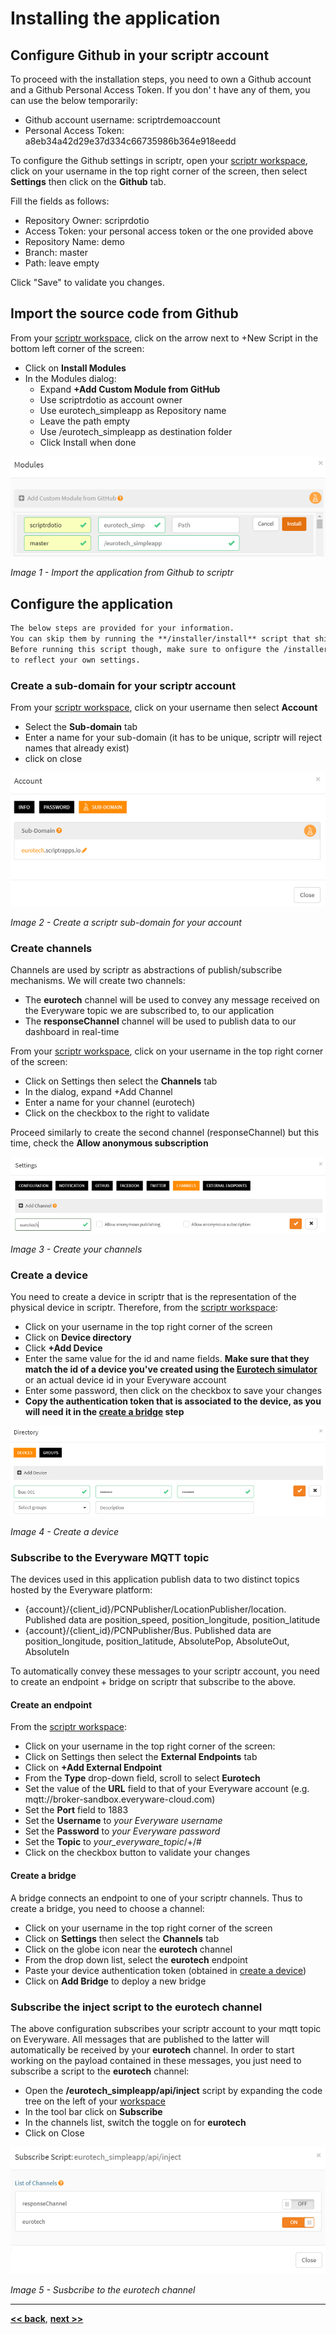 # Installing the application

## Configure Github in your scriptr account

To proceed with the installation steps, you need to own a Github account and a Github Personal Access Token. If you don' t have any of them, you can use the below temporarily:

- Github account username: scriptrdemoaccount
- Personal Access Token: a8eb34a42d29e37d334c66735986b364e918eedd

To configure the Github settings in scriptr, open your [scriptr workspace](https://www.scriptr.io/workspace), click on your username in the top right corner of the screen, then select **Settings** then click on the **Github** tab. 

Fill the fields as follows:
- Repository Owner: scriprdotio
- Access Token: your personal access token or the one provided above 
- Repository Name: demo
- Branch: master
- Path: leave empty

Click "Save" to validate you changes.

## Import the source code from Github

From your [scriptr workspace](https://www.scriptr.io/workspace), click on the arrow next to +New Script in the bottom left corner of the screen:
- Click on **Install Modules**
- In the Modules dialog:
  - Expand **+Add Custom Module from GitHub** 
  - Use scriptrdotio as account owner
  - Use eurotech_simpleapp as Repository name
  - Leave the path empty
  - Use /eurotech_simpleapp as destination folder
  - Click Install when done
  
 ![Import Application](./images/import_application.png)

*Image 1 - Import the application from Github to scriptr*

## Configure the application

```Diff
The below steps are provided for your information. 
You can skip them by running the **/installer/install** script that ships with the application. 
Before running this script though, make sure to onfigure the /installer/config script 
to reflect your own settings.
``` 

### Create a sub-domain for your scriptr account

From your [scriptr workspace](https://www.scriptr.io/workspace), click on your username then select **Account**
- Select the **Sub-domain** tab
- Enter a name for your sub-domain (it has to be unique, scriptr will reject names that already exist)
- click on close

 ![Create sub-domain](./images/create_subdomain.png)

*Image 2 - Create a scriptr sub-domain for your account*

### Create channels

Channels are used by scriptr as abstractions of publish/subscribe mechanisms. We will create two channels:
- The **eurotech** channel will be used to convey any message received on the Everyware topic we are subscribed to, to our application
- The **responseChannel** channel will be used to publish data to our dashboard in real-time

From your [scriptr workspace](https://www.scriptr.io/workspace), click on your username in the top right corner of the screen:
- Click on Settings then select the **Channels** tab
- In the dialog, expand +Add Channel
- Enter a name for your channel (eurotech)
- Click on the checkbox to the right to validate

Proceed similarly to create the second channel (responseChannel) but this time, check the **Allow anonymous subscription**

![Create channels](./images/create_channels.png)

*Image 3 - Create your channels*

### Create a device

You need to create a device in scriptr that is the representation of the physical device in scriptr. Therefore, from the [scriptr workspace](https://www.scriptr.io/workspace):

- Click on your username in the top right corner of the screen
- Click on **Device directory**
- Click **+Add Device**
- Enter the same value for the id and name fields. **Make sure that they match the id of a device you've created using the [Eurotech simulator](https://cs.eurotech.com/gps-pcn-simulator/)** or an actual device id in your Everyware account
- Enter some password, then click on the checkbox to save your changes
- **Copy the authentication token that is associated to the device, as you will need it in the [create a bridge](./installing_the_application.md#create-a-bridge) step**

![Create a device](./images/create-device.png)

*Image 4 - Create a device*

### Subscribe to the Everyware MQTT topic

The devices used in this application publish data to two distinct topics hosted by the Everyware platform:

- {account}/{client_id}/PCNPublisher/LocationPublisher/location. Published data are position_speed, position_longitude, position_latitude
- {account}/{client_id}/PCNPublisher/Bus. Published data are position_longitude, position_latitude, AbsolutePop, AbsoluteOut, AbsoluteIn 

To automatically convey these messages to your scriptr account, you need to create an endpoint + bridge on scriptr that subscribe to the above. 

#### Create an endpoint 

From the [scriptr workspace](https://www.scriptr.io/workspace):

- Click on your username in the top right corner of the screen:
- Click on Settings then select the **External Endpoints** tab
- Click on **+Add External Endpoint**
- From the **Type** drop-down field, scroll to select **Eurotech**
- Set the value of the **URL** field to that of your Everyware account (e.g. mqtt://broker-sandbox.everyware-cloud.com)
- Set the **Port** field to 1883
- Set the **Username** to *your Everyware username*
- Set the **Password** to *your Everyware password*
- Set the **Topic** to *your_everyware_topic*/+/#
- Click on the checkbox button to validate your changes

#### Create a bridge

A bridge connects an endpoint to one of your scriptr channels. Thus to create a bridge, you need to choose a channel:

- Click on your username in the top right corner of the screen
- Click on **Settings** then select the **Channels** tab
- Click on the globe icon near the **eurotech** channel
- From the drop down list, select the **eurotech** endpoint
- Paste your device authentication token (obtained in [create a device](./installing_the_application.md#create-a-device))
- Click on **Add Bridge** to deploy a new bridge

### Subscribe the inject script to the eurotech channel

The above configuration subscribes your scriptr account to your mqtt topic on Everyware. All messages that are published to the latter will automatically be received by your **eurotech** channel. In order to start working on the payload contained in these messages, you just need to subscribe a script to the **eurotech** channel:

- Open the **/eurotech_simpleapp/api/inject** script by expanding the code tree on the left of your [workspace](https://www.scriptr.io/workspace)
- In the tool bar click on **Subscribe**
- In the channels list, switch the toggle on for **eurotech**
- Click on Close

![Create channels](./images/subscribe_to_channel.png)

*Image 5 - Susbcribe to the eurotech channel*

---

**[<< back](../README.md)**, **[next >>](./running_the_application.md)** 
